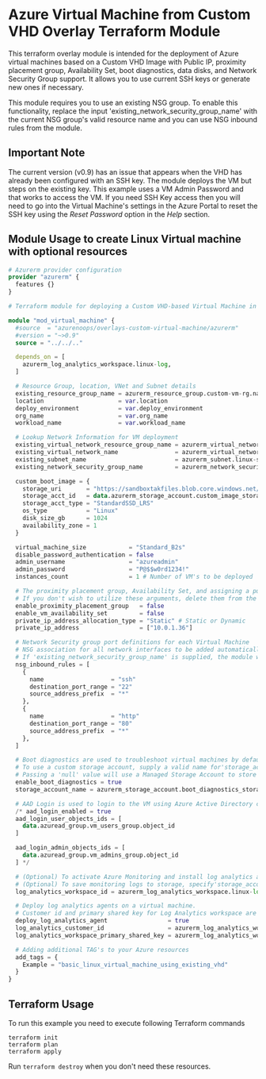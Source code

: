# Azure Virtual Machine from Custom VHD Overlay Terraform Module

This terraform overlay module is intended for the deployment of Azure virtual machines based on a Custom VHD Image with Public IP, proximity placement group, Availability Set, boot diagnostics, data disks, and Network Security Group support. It allows you to use current SSH keys or generate new ones if necessary.

This module requires you to use an existing NSG group. To enable this functionality, replace the input 'existing_network_security_group_name' with the current NSG group's valid resource name and you can use NSG inbound rules from the module.

## Important Note
The current version (v0.9) has an issue that appears when the VHD has already been configured with an SSH key.  The module deploys the VM but steps on the existing key. This example uses a VM Admin Password and that works to access the VM. If you need SSH Key access then you will need to go into the Virtual Machine's settings in the Azure Portal to reset the SSH key using the _Reset Password_ option in the _Help_ section.

## Module Usage to create Linux Virtual machine with optional resources

```terraform
# Azurerm provider configuration
provider "azurerm" {
  features {}
}

# Terraform module for deploying a Custom VHD-based Virtual Machine in Azure. 

module "mod_virtual_machine" {
  #source  = "azurenoops/overlays-custom-virtual-machine/azurerm"
  #version = "~>0.9"
  source = "../../.."

  depends_on = [
    azurerm_log_analytics_workspace.linux-log,
  ]

  # Resource Group, location, VNet and Subnet details
  existing_resource_group_name = azurerm_resource_group.custom-vm-rg.name
  location                     = var.location
  deploy_environment           = var.deploy_environment
  org_name                     = var.org_name
  workload_name                = var.workload_name

  # Lookup Network Information for VM deployment
  existing_virtual_network_resource_group_name = azurerm_virtual_network.linux-vnet.resource_group_name
  existing_virtual_network_name                = azurerm_virtual_network.linux-vnet.name
  existing_subnet_name                         = azurerm_subnet.linux-snet.name
  existing_network_security_group_name         = azurerm_network_security_group.linux-nsg.name

  custom_boot_image = {
    storage_uri       = "https://sandboxtakfiles.blob.core.windows.net/takvhd/takboot.vhd"
    storage_acct_id   = data.azurerm_storage_account.custom_image_storage_acct.id
    storage_acct_type = "StandardSSD_LRS"
    os_type           = "Linux"
    disk_size_gb      = 1024
    availability_zone = 1
  }

  virtual_machine_size            = "Standard_B2s"
  disable_password_authentication = false
  admin_username                  = "azureadmin"
  admin_password                  = "P@$$w0rd1234!"
  instances_count                 = 1 # Number of VM's to be deployed

  # The proximity placement group, Availability Set, and assigning a public IP address to VMs are all optional.
  # If you don't wish to utilize these arguments, delete them from the module. 
  enable_proximity_placement_group   = false
  enable_vm_availability_set         = false
  private_ip_address_allocation_type = "Static" # Static or Dynamic
  private_ip_address                 = ["10.0.1.36"]

  # Network Security group port definitions for each Virtual Machine 
  # NSG association for all network interfaces to be added automatically.
  # If 'existing_network_security_group_name' is supplied, the module will use the existing NSG.
  nsg_inbound_rules = [
    {
      name                   = "ssh"
      destination_port_range = "22"
      source_address_prefix  = "*"
    },
    {
      name                   = "http"
      destination_port_range = "80"
      source_address_prefix  = "*"
    },
  ]

  # Boot diagnostics are used to troubleshoot virtual machines by default. 
  # To use a custom storage account, supply a valid name for'storage_account_name'. 
  # Passing a 'null' value will use a Managed Storage Account to store Boot Diagnostics.
  enable_boot_diagnostics = true
  storage_account_name = azurerm_storage_account.boot_diagnostics_storage_acct.name

  # AAD Login is used to login to the VM using Azure Active Directory credentials.
  /* aad_login_enabled = true
  aad_login_user_objects_ids = [
    data.azuread_group.vm_users_group.object_id
  ]

  aad_login_admin_objects_ids = [
    data.azuread_group.vm_admins_group.object_id
  ] */

  # (Optional) To activate Azure Monitoring and install log analytics agents 
  # (Optional) To save monitoring logs to storage, specify'storage_account_name'.    
  log_analytics_workspace_id = azurerm_log_analytics_workspace.linux-log.id

  # Deploy log analytics agents on a virtual machine. 
  # Customer id and primary shared key for Log Analytics workspace are required.
  deploy_log_analytics_agent                 = true
  log_analytics_customer_id                  = azurerm_log_analytics_workspace.linux-log.workspace_id
  log_analytics_workspace_primary_shared_key = azurerm_log_analytics_workspace.linux-log.primary_shared_key

  # Adding additional TAG's to your Azure resources
  add_tags = {
    Example = "basic_linux_virtual_machine_using_existing_vhd"
  }
}

```

## Terraform Usage

To run this example you need to execute following Terraform commands

```hcl
terraform init
terraform plan
terraform apply
```

Run `terraform destroy` when you don't need these resources.
